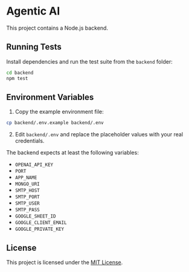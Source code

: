 # Agentic AI

This project contains a Node.js backend.

## Running Tests

Install dependencies and run the test suite from the `backend` folder:

```bash
cd backend
npm test
```

## Environment Variables

1. Copy the example environment file:

```bash
cp backend/.env.example backend/.env
```

2. Edit `backend/.env` and replace the placeholder values with your real credentials.

The backend expects at least the following variables:

- `OPENAI_API_KEY`
- `PORT`
- `APP_NAME`
- `MONGO_URI`
- `SMTP_HOST`
- `SMTP_PORT`
- `SMTP_USER`
- `SMTP_PASS`
- `GOOGLE_SHEET_ID`
- `GOOGLE_CLIENT_EMAIL`
- `GOOGLE_PRIVATE_KEY`


## License

This project is licensed under the [MIT License](LICENSE).

